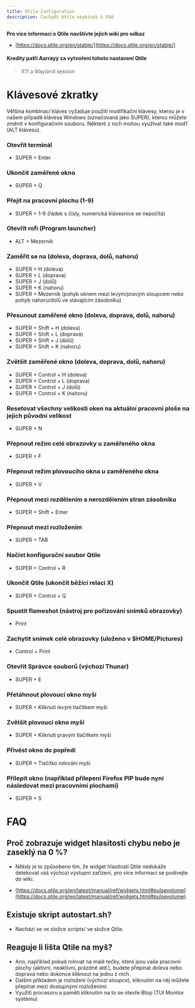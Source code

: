 ```yaml
---
title: Qtile Configuration
description: CachyOS Qtile keybinds & FAQ
---
```


**Pro více informací o Qtile navštivte jejich wiki pro odkaz**

- [https://docs.qtile.org/en/stable/](https://docs.qtile.org/en/stable/)

#### Kredity patří Aarrayy za vytvoření tohoto nastavení Qtile

> X11 a Wayland session

# Klávesové zkratky

Většina kombinací kláves vyžaduje použití modifikační klávesy, kterou je v našem případě klávesa Windows (označovaná jako SUPER), kterou můžete změnit v konfiguračním souboru.
Některé z nich mohou využívat také mod1 (ALT klávesu).

### Otevřít terminál

- SUPER + Enter

### Ukončit zaměřené okno

- SUPER + Q

### Přejít na pracovní plochu (1-9)

- SUPER + 1-9 (řádek s čísly, numerická klávesnice se nepočítá)

### Otevřít rofi (Program launcher)

- ALT + Mezerník

### Zaměřit se na (doleva, doprava, dolů, nahoru)

- SUPER + H (doleva)
- SUPER + L (doprava)
- SUPER + J (dolů)
- SUPER + K (nahoru)
- SUPER + Mezerník (pohyb oknem mezi levým/pravým sloupcem nebo pohyb nahoru/dolů ve stávajícím zásobníku)

### Přesunout zaměřené okno (doleva, doprava, dolů, nahoru)

- SUPER + Shift + H (doleva)
- SUPER + Shift + L (doprava)
- SUPER + Shift + J (dolů)
- SUPER + Shift + K (nahoru)

### Zvětšit zaměřené okno (doleva, doprava, dolů, nahoru)

- SUPER + Control + H (doleva)
- SUPER + Control + L (doprava)
- SUPER + Control + J (dolů)
- SUPER + Control + K (nahoru)

### Resetovat všechny velikosti oken na aktuální pracovní ploše na jejich původní velikost

- SUPER + N

### Přepnout režim celé obrazovky u zaměřeného okna

- SUPER + F

### Přepnout režim plovoucího okna u zaměřeného okna

- SUPER + V

### Přepnout mezi rozdělením a nerozdělením stran zásobníku

- SUPER + Shift + Enter

### Přepnout mezi rozložením

- SUPER + TAB

### Načíst konfigurační soubor Qtile

- SUPER + Control + R

### Ukončit Qtile (ukončit běžící relaci X)

- SUPER + Control + Q

### Spustit flameshot (nástroj pro pořizování snímků obrazovky)

- Print

### Zachytit snímek celé obrazovky (uloženo v $HOME/Pictures)

- Control + Print

### Otevřít Správce souborů (výchozí Thunar)

- SUPER + E

### Přetáhnout plovoucí okno myší

- SUPER + Kliknutí levým tlačítkem myši

### Zvětšit plovoucí okno myší

- SUPER + Kliknutí pravým tlačítkem myši

### Přivést okno do popředí

- SUPER + Tlačítko rolování myši

### Přilepit okno (například přilepení Firefox PIP bude nyní následovat mezi pracovními plochami)

- SUPER + S

# FAQ

## Proč zobrazuje widget hlasitosti chybu nebo je zaseklý na 0 %?

- Někdy je to způsobeno tím, že widget hlasitosti Qtile nedokáže detekovat váš výchozí výstupní zařízení, pro více informací se podívejte do wiki.

* [https://docs.qtile.org/en/latest/manual/ref/widgets.html#pulsevolume](https://docs.qtile.org/en/latest/manual/ref/widgets.html#pulsevolume)

## Existuje skript autostart.sh?

- Nachází se ve složce scripts/ ve složce Qtile.

## Reaguje li lišta Qtile na myš?

- Ano, například pokud rolovat na malé tečky, které jsou vaše pracovní plochy (aktivní, neaktivní, prázdné atd.), budete přepínat doleva nebo doprava nebo dokonce kliknout na jednu z nich.
- Dalším příkladem je rozložení (výchozí sloupce), kliknutím na něj můžete přepínat mezi dostupnými rozloženími
- Využití procesoru a paměti kliknutím na to se otevře Btop (TUI Monitor systému)

